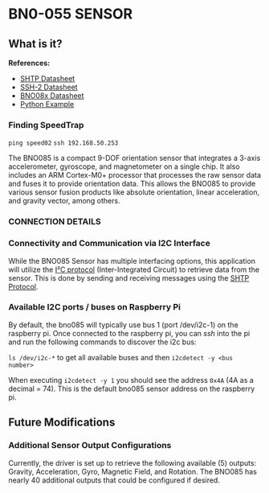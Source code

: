 # BN0-055 SENSOR
## What is it?
**References:**
- [SHTP Datasheet](https://docs.sparkfun.com/SparkFun_VR_IMU_Breakout_BNO086_QWIIC/assets/component_documentation/Sensor-Hub-Transport-Protocol.pdf)
- [SSH-2 Datasheet](https://www.ceva-ip.com/wp-content/uploads/SH-2-Reference-Manual.pdf)
- [BNO08x Datasheet](https://www.ceva-ip.com/wp-content/uploads/BNO080_085-Datasheet.pdf)
- [Python Example](https://learn.adafruit.com/adafruit-9-dof-orientation-imu-fusion-breakout-bno085/python-circuitpython)

### Finding SpeedTrap
```ping speed02```
```ssh 192.168.50.253```

The BNO085 is a compact 9-DOF orientation sensor that integrates a 3-axis accelerometer, gyroscope,
and magnetometer on a single chip. It also includes an ARM Cortex-M0+ processor that processes the
raw sensor data and fuses it to provide orientation data. This allows the BNO085 to provide various
sensor fusion products like absolute orientation, linear acceleration, and gravity vector, among others.

### CONNECTION DETAILS
### Connectivity and Communication via I2C Interface
While the BNO085 Sensor has multiple interfacing options, this application will
utilize the [I²C protocol](https://learn.sparkfun.com/tutorials/i2c/all) (Inter-Integrated Circuit) to retrieve data from the sensor. This is done by sending and receiving messages using the [SHTP Protocol](https://www.ceva-ip.com/wp-content/uploads/SH-2-Reference-Manual.pdf).

### Available I2C ports / buses on Raspberry Pi
By default, the bno085 will typically use bus 1 (port /dev/i2c-1) on the raspberry pi. Once connected to the raspberry pi,
you can <em>ssh</em> into the pi and run the following commands to discover the i2c bus:

```ls /dev/i2c-*``` to get all available buses and then ```i2cdetect -y <bus number>```

When executing ```i2cdetect -y 1``` you should see the address ```0x4A``` (4A as a decimal = 74). This is the default bno085 sensor address on
the raspberry pi.

## Future Modifications
### Additional Sensor Output Configurations
Currently, the driver is set up to retrieve the following available (5) outputs: Gravity, Acceleration, Gyro, Magnetic Field, and Rotation. The BNO085 has nearly 40 additional outputs that could be configured if desired. 



